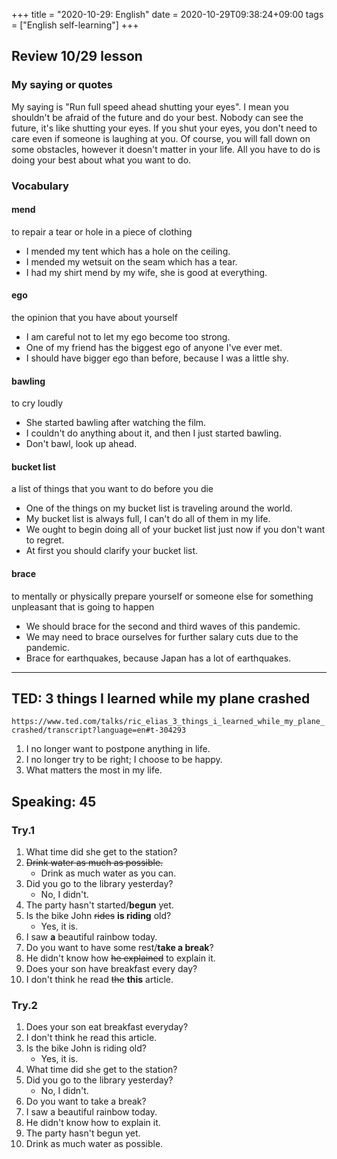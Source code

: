 +++
title =  "2020-10-29: English"
date = 2020-10-29T09:38:24+09:00
tags = ["English self-learning"]
+++
## Review 10/29 lesson

### My saying or quotes

My saying is "Run full speed ahead shutting your eyes".
I mean you shouldn't be afraid of the future and do your best.
Nobody can see the future, it's like shutting your eyes.
If you shut your eyes, you don't need to care even if someone is laughing at you.
Of course, you will fall down on some obstacles, however it doesn't matter in your life.
All you have to do is doing your best about what you want to do.

### Vocabulary

#### mend

to repair a tear or hole in a piece of clothing

* I mended my tent which has a hole on the ceiling.
* I mended my wetsuit on the seam which has a tear.
* I had my shirt mend by my wife, she is good at everything.

#### ego

the opinion that you have about yourself

* I am careful not to let my ego become too strong.
* One of my friend has the biggest ego of anyone I've ever met.
* I should have bigger ego than before, because I was a little shy. 

#### bawling

to cry loudly

* She started bawling after watching the film. 
* I couldn't do anything about it, and then I just started bawling.
* Don't bawl, look up ahead.

#### bucket list

a list of things that you want to do before you die

* One of the things on my bucket list is traveling around the world.
* My bucket list is always full, I can't do all of them in my life.
* We ought to begin doing all of your bucket list just now if you don't want to regret.
* At first you should clarify your bucket list.

#### brace

to mentally or physically prepare yourself or someone else for something unpleasant that is going to happen

* We should brace for the second and third waves of this pandemic.
* We may need to brace ourselves for further salary cuts due to the pandemic.
* Brace for earthquakes, because Japan has a lot of earthquakes.

- - -

## TED: 3 things I learned while my plane crashed

`https://www.ted.com/talks/ric_elias_3_things_i_learned_while_my_plane_crashed/transcript?language=en#t-304293`

1. I no longer want to postpone anything in life.
2. I no longer try to be right; I choose to be happy.
3. What matters the most in my life.

## Speaking: 45

### Try.1

1. What time did she get to the station?
2. ~~Drink water as much as possible.~~
    - Drink as much water as you can.
3. Did you go to the library yesterday?
    - No, I didn't.
4. The party hasn't started/**begun** yet.
5. Is the bike John ~~rides~~ **is riding** old?
    - Yes, it is.
6. I saw **a** beautiful rainbow today.
7. Do you want to have some rest/**take a break**?
8. He didn't know how ~~he explained~~ to explain it.
9. Does your son have breakfast every day?
10. I don't think he read ~~the~~ **this** article.

### Try.2

1. Does your son eat breakfast everyday?
2. I don't think he read this article.
3. Is the bike John is riding old?
    - Yes, it is.
4. What time did she get to the station?
5. Did you go to the library yesterday?
    - No, I didn't.
6. Do you want to take a break?
7. I saw a beautiful rainbow today.
8. He didn't know how to explain it.
9. The party hasn't begun yet.
10. Drink as much water as possible.
    
